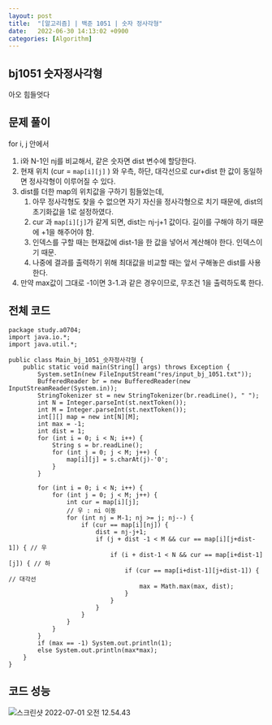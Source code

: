```yaml
---
layout: post
title:  "[알고리즘] | 백준 1051 | 숫자 정사각형"
date:   2022-06-30 14:13:02 +0900
categories: [Algorithm]
---
```


## bj1051 숫자정사각형

아오 힘들엇다

## 문제 풀이

for i, j 안에서

1. i와 N-1인 nj를 비교해서, 같은 숫자면 dist 변수에 할당한다. 
2. 현재 위치 (cur = `map[i][j]` ) 와 우측, 하단, 대각선으로 cur+dist 한 값이 동일하면 정사각형이 이루어질 수 있다.
3. dist를 더한 map의 위치값을 구하기 힘들었는데, 
   1. 아무 정사각형도 찾을 수 없으면 자기 자신을 정사각형으로 치기 때문에, dist의 초기화값을 1로 설정하였다.
   2. cur 과 `map[i][j]`가 같게 되면, dist는 nj-j+1 값이다. 길이를 구해야 하기 때문에 +1을 해주어야 함.
   3. 인덱스를 구할 때는 현재값에 dist-1을 한 값을 넣어서 계산해야 한다. 인덱스이기 때문.
   4. 나중에 결과를 출력하기 위해 최대값을 비교할 때는 앞서 구해놓은 dist를 사용한다.
4. 만약 max값이 그대로 -1이면 3-1.과 같은 경우이므로, 무조건 1을 출력하도록 한다.

## 전체 코드

```
package study.a0704;
import java.io.*;
import java.util.*;

public class Main_bj_1051_숫자정사각형 {
    public static void main(String[] args) throws Exception {
        System.setIn(new FileInputStream("res/input_bj_1051.txt"));
        BufferedReader br = new BufferedReader(new InputStreamReader(System.in));
        StringTokenizer st = new StringTokenizer(br.readLine(), " ");
        int N = Integer.parseInt(st.nextToken());
        int M = Integer.parseInt(st.nextToken());
        int[][] map = new int[N][M];
        int max = -1;
        int dist = 1;
        for (int i = 0; i < N; i++) {
            String s = br.readLine();
            for (int j = 0; j < M; j++) {
                map[i][j] = s.charAt(j)-'0';
            }
        }

        for (int i = 0; i < N; i++) {
            for (int j = 0; j < M; j++) {
                int cur = map[i][j];
                // 우 : ni 이동
                for (int nj = M-1; nj >= j; nj--) {
                    if (cur == map[i][nj]) {
                        dist = nj-j+1;
                        if (j + dist -1 < M && cur == map[i][j+dist-1]) { // 우
                            if (i + dist-1 < N && cur == map[i+dist-1][j]) { // 하
                                if (cur == map[i+dist-1][j+dist-1]) { // 대각선
                                    max = Math.max(max, dist);
                                }
                            }
                        }
                    }
                }
            }
        }
        if (max == -1) System.out.println(1);
        else System.out.println(max*max);
    }
}
```

## 코드 성능

![스크린샷 2022-07-01 오전 12.54.43](http://drive.google.com/uc?export=view&id=1lvqoRSyNyz4DZAVSPlCVwSMQW2qdZuFf)